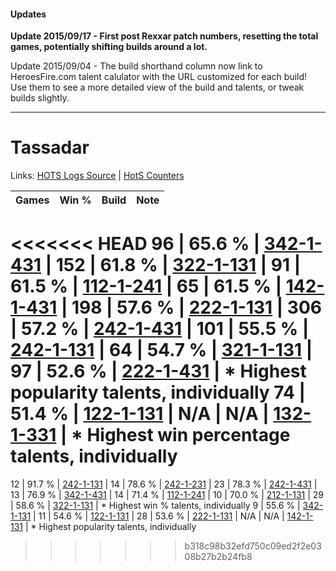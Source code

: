 #### Updates
**Update 2015/09/17 - First post Rexxar patch numbers, resetting the total games, potentially shifting builds around a lot.**

Update 2015/09/04 - The build shorthand column now link to HeroesFire.com talent calulator with the URL customized for each build!  
Use them to see a more detailed view of the build and talents, or tweak builds slightly.

***

# Tassadar

Links: [HOTS Logs Source](https://www.hotslogs.com/Sitewide/HeroDetails?Hero=Tassadar) | [HotS Counters](http://hotscounters.com/#/hero/Tassadar)

Games  | Win %  | Build     | Note
-----  | -----  | -----     | ----
<<<<<<< HEAD
96     | 65.6 % | [342-1-431](http://www.heroesfire.com/hots/talent-calculator/tassadar#pCjt) | 
152    | 61.8 % | [322-1-131](http://www.heroesfire.com/hots/talent-calculator/tassadar#oRqB) | 
91     | 61.5 % | [112-1-241](http://www.heroesfire.com/hots/talent-calculator/tassadar#gR9P) | 
65     | 61.5 % | [142-1-431](http://www.heroesfire.com/hots/talent-calculator/tassadar#haRt) | 
198    | 57.6 % | [222-1-131](http://www.heroesfire.com/hots/talent-calculator/tassadar#kdhB) | 
306    | 57.2 % | [242-1-431](http://www.heroesfire.com/hots/talent-calculator/tassadar#lOat) | 
101    | 55.5 % | [242-1-131](http://www.heroesfire.com/hots/talent-calculator/tassadar#lOWB) | 
64     | 54.7 % | [321-1-131](http://www.heroesfire.com/hots/talent-calculator/tassadar#oPNx) | 
97     | 52.6 % | [222-1-431](http://www.heroesfire.com/hots/talent-calculator/tassadar#kdlt) | * Highest popularity talents, individually
74     | 51.4 % | [122-1-131](http://www.heroesfire.com/hots/talent-calculator/tassadar#gpYB) | 
N/A    | N/A    | [132-1-331](http://www.heroesfire.com/hots/talent-calculator/tassadar#hB_p) | * Highest win percentage talents, individually
=======
12     | 91.7 % | [242-1-131](http://www.heroesfire.com/hots/talent-calculator/tassadar#lOWB) | 
14     | 78.6 % | [242-1-231](http://www.heroesfire.com/hots/talent-calculator/tassadar#lOXl) | 
23     | 78.3 % | [242-1-431](http://www.heroesfire.com/hots/talent-calculator/tassadar#lOat) | 
13     | 76.9 % | [342-1-431](http://www.heroesfire.com/hots/talent-calculator/tassadar#pCjt) | 
14     | 71.4 % | [112-1-241](http://www.heroesfire.com/hots/talent-calculator/tassadar#gR9P) | 
10     | 70.0 % | [212-1-131](http://www.heroesfire.com/hots/talent-calculator/tassadar#kFGh) | 
29     | 58.6 % | [322-1-131](http://www.heroesfire.com/hots/talent-calculator/tassadar#oRqB) | * Highest win % talents, individually
9      | 55.6 % | [342-1-131](http://www.heroesfire.com/hots/talent-calculator/tassadar#pCfB) | 
11     | 54.6 % | [122-1-131](http://www.heroesfire.com/hots/talent-calculator/tassadar#gpYB) | 
28     | 53.6 % | [222-1-131](http://www.heroesfire.com/hots/talent-calculator/tassadar#kdhB) | 
N/A    | N/A    | [142-1-131](http://www.heroesfire.com/hots/talent-calculator/tassadar#haNB) | * Highest popularity talents, individually
>>>>>>> b318c98b32efd750c09ed2f2e0308b27b2b24fb8
